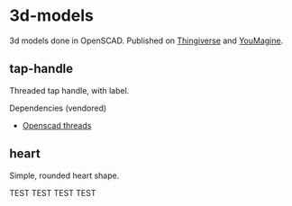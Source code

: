 # 3d-models
3d models done in OpenSCAD.  Published on [Thingiverse](https://www.thingiverse.com/rascalking/designs) and [YouMagine](https://www.youmagine.com/david-bonner/designs).

## tap-handle
Threaded tap handle, with label.

Dependencies (vendored)
* [Openscad threads](http://dkprojects.net/openscad-threads/)

## heart
Simple, rounded heart shape.

TEST TEST TEST TEST
